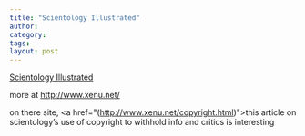```yaml
---
title: "Scientology Illustrated"
author:
category: 
tags: 
layout: post
---
```

<a href="http://www.xenu.net/archive/scientology_illustrated/">Scientology Illustrated</a>

more at <a href="http://www.xenu.net/">http://www.xenu.net/</a>

on there site, <a href="(<a href="http://www.xenu.net/copyright.html">http://www.xenu.net/copyright.html</a>)">this article</a> on scientology’s use of copyright to withhold info and critics is interesting

